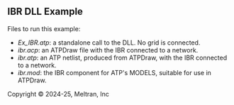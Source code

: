 ## IBR DLL Example

Files to run this example:

- _Ex_IBR.atp_: a standalone call to the DLL. No grid is connected.
- _ibr.acp_: an ATPDraw file with the IBR connected to a network.
- _ibr.atp_: an ATP netlist, produced from ATPDraw, with the IBR connected to a network.
- _ibr.mod_: the IBR component for ATP's MODELS, suitable for use in ATPDraw.

Copyright &copy; 2024-25, Meltran, Inc

